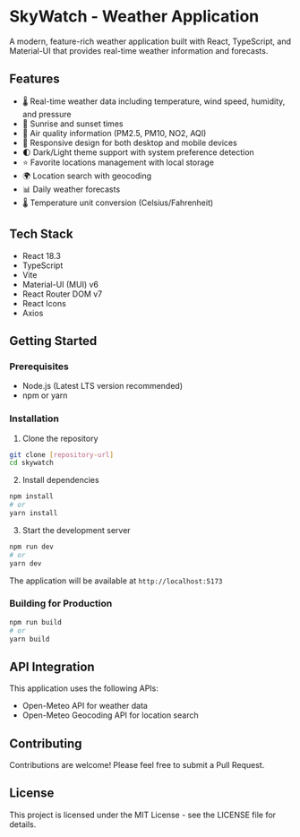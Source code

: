 # SkyWatch - Weather Application

A modern, feature-rich weather application built with React, TypeScript, and Material-UI that provides real-time weather information and forecasts.

## Features

- 🌡️ Real-time weather data including temperature, wind speed, humidity, and pressure
- 🌅 Sunrise and sunset times
- 💨 Air quality information (PM2.5, PM10, NO2, AQI)
- 📱 Responsive design for both desktop and mobile devices
- 🌓 Dark/Light theme support with system preference detection
- ⭐ Favorite locations management with local storage
- 🌍 Location search with geocoding
- 📊 Daily weather forecasts
- 🌡️ Temperature unit conversion (Celsius/Fahrenheit)

## Tech Stack

- React 18.3
- TypeScript
- Vite
- Material-UI (MUI) v6
- React Router DOM v7
- React Icons
- Axios

## Getting Started

### Prerequisites

- Node.js (Latest LTS version recommended)
- npm or yarn

### Installation

1. Clone the repository
```bash
git clone [repository-url]
cd skywatch
```

2. Install dependencies
```bash
npm install
# or
yarn install
```

3. Start the development server
```bash
npm run dev
# or
yarn dev
```

The application will be available at `http://localhost:5173`

### Building for Production

```bash
npm run build
# or
yarn build
```

## API Integration

This application uses the following APIs:
- Open-Meteo API for weather data
- Open-Meteo Geocoding API for location search

## Contributing

Contributions are welcome! Please feel free to submit a Pull Request.

## License

This project is licensed under the MIT License - see the LICENSE file for details.
